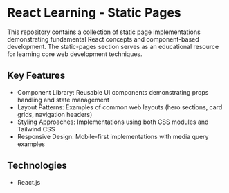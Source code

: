 # React Learning - Static Pages
This repository contains a collection of static page implementations demonstrating fundamental React concepts and component-based development. The static-pages section serves as an educational resource for learning core web development techniques.
## Key Features
- Component Library: Reusable UI components demonstrating props handling and state management
- Layout Patterns: Examples of common web layouts (hero sections, card grids, navigation headers)
- Styling Approaches: Implementations using both CSS modules and Tailwind CSS
- Responsive Design: Mobile-first implementations with media query examples

## Technologies
- React.js

